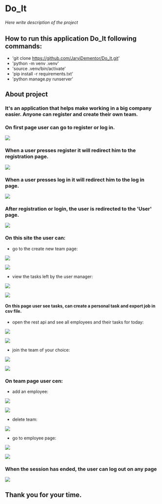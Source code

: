 # Do_It

###### Here write description of the project

## How to run this application Do_It following commands:
- 'git clone https://github.com/JaryjDementor/Do_It.git'
- 'python -m venv .venv'
- 'source .venv/bin/activate'
- 'pip install -r requirements.txt'
- 'python manage.py runserver'

## About project

### It's an application that helps make working in a big company easier. Anyone can register and create their own team.

### On first page user can go to register or log in.
![](projectToDo/static/img_for_readme/first_page.png)

### When a user presses register it will redirect him to the registration page. 
![](projectToDo/static/img_for_readme/register.png)

### When a user presses log in it will redirect him to the log in page.

![](projectToDo/static/img_for_readme/log_in.png)

### After registration or login, the user is redirected to the 'User' page.
![](projectToDo/static/img_for_readme/profile_page.png)

### On this site the user can:
- go to the create new team page: 

![](projectToDo/static/img_for_readme/create_team.png)

![](projectToDo/static/img_for_readme/create_new_team.png)

- view the tasks left by the user manager:

![](projectToDo/static/img_for_readme/tasks.png)

![](projectToDo/static/img_for_readme/mytasks.png)
#### On this page user see tasks, can create a personal task and export job in csv file.

- open the rest api and see all employees and their tasks for today:

![](projectToDo/static/img_for_readme/rest.png)

![](projectToDo/static/img_for_readme/restapi.png)

- join the team of your choice:

![](projectToDo/static/img_for_readme/teams.png)

![](projectToDo/static/img_for_readme/team_page.png)

### On team page user cen:

- add an employee:

![](projectToDo/static/img_for_readme/add_worker.png)

![](projectToDo/static/img_for_readme/add_employee.png)

- delete team:

![](projectToDo/static/img_for_readme/delete.png)

- go to employee page:

![](projectToDo/static/img_for_readme/workers.png)

![](projectToDo/static/img_for_readme/employees.png)

### When the session has ended, the user can log out on any page 

![](projectToDo/static/img_for_readme/logout.png)


## Thank you for your time.


